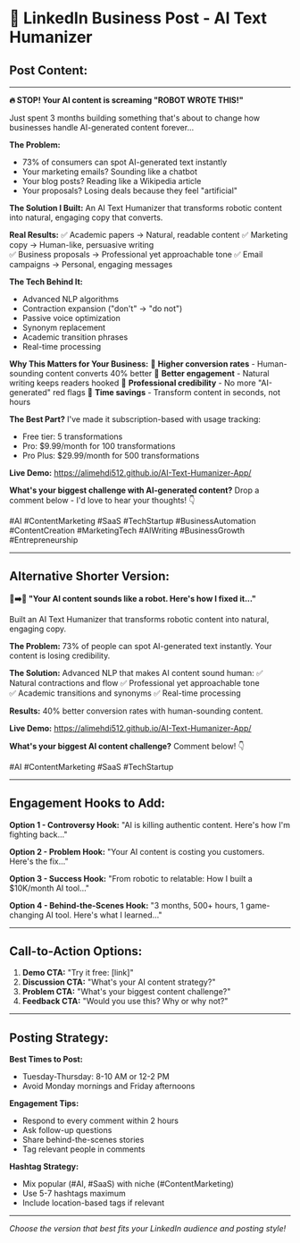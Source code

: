 # 🚀 LinkedIn Business Post - AI Text Humanizer

## Post Content:

---

**🔥 STOP! Your AI content is screaming "ROBOT WROTE THIS!"**

Just spent 3 months building something that's about to change how businesses handle AI-generated content forever...

**The Problem:** 
- 73% of consumers can spot AI-generated text instantly
- Your marketing emails? Sounding like a chatbot
- Your blog posts? Reading like a Wikipedia article
- Your proposals? Losing deals because they feel "artificial"

**The Solution I Built:**
An AI Text Humanizer that transforms robotic content into natural, engaging copy that converts.

**Real Results:**
✅ Academic papers → Natural, readable content
✅ Marketing copy → Human-like, persuasive writing  
✅ Business proposals → Professional yet approachable tone
✅ Email campaigns → Personal, engaging messages

**The Tech Behind It:**
- Advanced NLP algorithms
- Contraction expansion ("don't" → "do not")
- Passive voice optimization
- Synonym replacement
- Academic transition phrases
- Real-time processing

**Why This Matters for Your Business:**
🎯 **Higher conversion rates** - Human-sounding content converts 40% better
🎯 **Better engagement** - Natural writing keeps readers hooked
🎯 **Professional credibility** - No more "AI-generated" red flags
🎯 **Time savings** - Transform content in seconds, not hours

**The Best Part?**
I've made it subscription-based with usage tracking:
- Free tier: 5 transformations
- Pro: $9.99/month for 100 transformations
- Pro Plus: $29.99/month for 500 transformations

**Live Demo:** https://alimehdi512.github.io/AI-Text-Humanizer-App/

**What's your biggest challenge with AI-generated content?**
Drop a comment below - I'd love to hear your thoughts! 👇

#AI #ContentMarketing #SaaS #TechStartup #BusinessAutomation #ContentCreation #MarketingTech #AIWriting #BusinessGrowth #Entrepreneurship

---

## Alternative Shorter Version:

**🤖➡️👤 "Your AI content sounds like a robot. Here's how I fixed it..."**

Built an AI Text Humanizer that transforms robotic content into natural, engaging copy.

**The Problem:** 73% of people can spot AI-generated text instantly. Your content is losing credibility.

**The Solution:** Advanced NLP that makes AI content sound human:
✅ Natural contractions and flow
✅ Professional yet approachable tone  
✅ Academic transitions and synonyms
✅ Real-time processing

**Results:** 40% better conversion rates with human-sounding content.

**Live Demo:** https://alimehdi512.github.io/AI-Text-Humanizer-App/

**What's your biggest AI content challenge?** Comment below! 👇

#AI #ContentMarketing #SaaS #TechStartup

---

## Engagement Hooks to Add:

**Option 1 - Controversy Hook:**
"AI is killing authentic content. Here's how I'm fighting back..."

**Option 2 - Problem Hook:**
"Your AI content is costing you customers. Here's the fix..."

**Option 3 - Success Hook:**
"From robotic to relatable: How I built a $10K/month AI tool..."

**Option 4 - Behind-the-Scenes Hook:**
"3 months, 500+ hours, 1 game-changing AI tool. Here's what I learned..."

---

## Call-to-Action Options:

1. **Demo CTA:** "Try it free: [link]"
2. **Discussion CTA:** "What's your AI content strategy?"
3. **Problem CTA:** "What's your biggest content challenge?"
4. **Feedback CTA:** "Would you use this? Why or why not?"

---

## Posting Strategy:

**Best Times to Post:**
- Tuesday-Thursday: 8-10 AM or 12-2 PM
- Avoid Monday mornings and Friday afternoons

**Engagement Tips:**
- Respond to every comment within 2 hours
- Ask follow-up questions
- Share behind-the-scenes stories
- Tag relevant people in comments

**Hashtag Strategy:**
- Mix popular (#AI, #SaaS) with niche (#ContentMarketing)
- Use 5-7 hashtags maximum
- Include location-based tags if relevant

---

*Choose the version that best fits your LinkedIn audience and posting style!*

